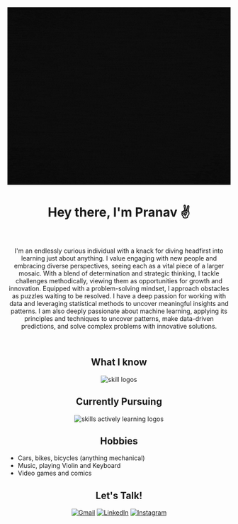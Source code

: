 <div align="center">
   <img src="https://github.com/smearful/smearful/blob/main/boot%20up.gif?raw=true" alt="image of something" width="1000px" height="400px"/>
</div>

<h1 align="center">
   Hey there, I'm Pranav ✌️
</h1>


<br />

<div>
  <p align="center">
I'm an endlessly curious individual with a knack for diving headfirst into learning just about anything. I value engaging with new people and embracing diverse perspectives, seeing each as a vital piece of a larger mosaic. With a blend of determination and strategic thinking, I tackle challenges methodically, viewing them as opportunities for growth and innovation. Equipped with a problem-solving mindset, I approach obstacles as puzzles waiting to be resolved. I have a deep passion for working with data and leveraging statistical methods to uncover meaningful insights and patterns. I am also deeply passionate about machine learning, applying its principles and techniques to uncover patterns, make data-driven predictions, and solve complex problems with innovative solutions.
  </p>
</div>
<br/>
<div align="center">
  <h2>What I know</h2>
  <img src="https://skillicons.dev/icons?i=git,github,html,css,tailwind,c,cpp,py,mysql,vscode,mongodb" alt="skill logos" />
  <br /> 
  <h2>Currently Pursuing</h2>
  <img src="https://skillicons.dev/icons?i=django,azure" alt="skills actively learning logos">
  <h2>Hobbies</h2>
   <ul align="left">
  <li>Cars, bikes, bicycles (anything mechanical)</li>
  <li>Music, playing Violin and Keyboard</li>
  <li>Video games and comics</li>
</ul>
</div>

<h2 align="center"> Let's Talk! </h2>
<div align="center">
  <a href="mailto:pranavpeesapati@gmail.com"><img alt="Gmail" src="https://img.shields.io/badge/Gmail-D14836?style=for-the-badge&logo=gmail&logoColor=white" /></a>
  <a href="https://www.linkedin.com/in/pranav-peesapati/"><img alt="LinkedIn" src="https://img.shields.io/badge/linkedin-%230077B5.svg?style=for-the-badge&logo=linkedin&logoColor=white" /></a>
  <a href="https://www.instagram.com/smearful_/"><img alt="Instagram" src="https://img.shields.io/badge/instagram-%23E4405F.svg?style=for-the-badge&logo=Instagram&logoColor=white" /></a>
</div>
  
